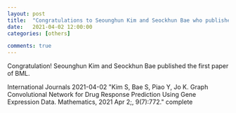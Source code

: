 ```yaml
---
layout: post
title:  "Congratulations to Seounghun Kim and Seockhun Bae who published the first paper of BML"
date:   2021-04-02 12:00:00
categories: [others]

comments: true
---
```

Congratulation! Seounghun Kim and Seockhun Bae published the first paper of BML.

International Journals	2021-04-02	"Kim S, Bae S, Piao Y, Jo K. Graph Convolutional Network for Drug Response Prediction Using Gene Expression Data. Mathematics, 2021 Apr 2;, 9(7):772."	complete

